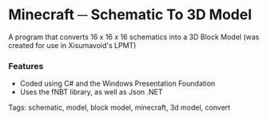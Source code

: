 # Minecraft ─ Schematic To 3D Model
A program that converts 16 x 16 x 16 schematics into a 3D Block Model (was created for use in Xisumavoid's LPMT)

### Features
- Coded using C# and the Windows Presentation Foundation
- Uses the fNBT library, as well as Json .NET

Tags: schematic, model, block model, minecraft, 3d model, convert
